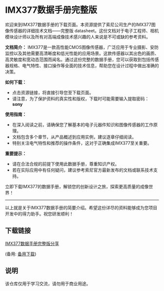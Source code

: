 # IMX377数据手册完整版

欢迎来到IMX377数据手册的下载页面。本资源提供了索尼公司生产的IMX377图像传感器的详细技术文档——完整版 datasheet。这份文档对于电子工程师、相机模块设计师以及所有对高端成像技术感兴趣的人来说是不可或缺的参考资料。

**文档简介：**
IMX377是一款高性能CMOS图像传感器，广泛应用于专业摄影、安防监控以及其他需要高清晰度和低光性能的应用场景。这款传感器以其出色的画质、高灵敏度和宽动态范围而闻名。通过这份完整的数据手册，您可以获取到包括传感器规格、电气特性、接口操作等全面的技术信息，帮助您在设计过程中做出准确的决策。

**如何下载：**
- 点击资源链接，将直接引导您至下载页面。
- 请注意，为了保护资料的真实性和版权，下载时可能需要输入提取密码：**sony**

**使用指南：**
- 在深入阅读之前，请确保您了解基本的电子元器件知识和图像传感器的工作原理。
- 文档包含多个章节，从产品概述到应用实例，建议逐章仔细阅读。
- 特别关注电气特性和推荐的操作条件，这对于正确集成IMX377至关重要。

**重要提示：**
- 请在合法合规的前提下使用此数据手册，尊重知识产权。
- 若在实际应用中有任何疑问，建议参考索尼官方最新发布的文档或联系技术支持。

立即下载IMX377的数据手册，解锁您的创新设计之旅，探索更高质量的成像世界！

---

以上就是关于IMX377数据手册的简要介绍。希望这份详尽的资料能够成为您项目开发中的得力助手。祝您研发顺利！

## 下载链接
[IMX377数据手册完整版分享](https://pan.quark.cn/s/a0aa2b17f389) 

(备用: [备用下载](https://pan.baidu.com/s/1p3Ql2rM5fmwYjJQhrAhWeg?pwd=1234))

## 说明

该仓库仅用于学习交流，请勿用于商业用途。
